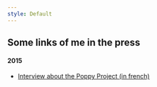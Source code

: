 ```yaml
---
style: Default
---
```


## Some links of me in the press

#### 2015

- [Interview about the Poppy Project (in french)](http://www.francelive.fr/bordeaux/poppy-le-robot-humanoide-a-construire-a-la-maison/)
